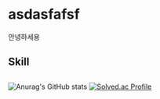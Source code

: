 # asdasfafsf
안녕하세용

## Skill


##
![Anurag's GitHub stats](https://github-readme-stats.vercel.app/api?username=asdasfafsf&show=reviews,discussions_started,discussions_answered,prs_merged,prs_merged_percentage)
[![Solved.ac Profile](http://mazassumnida.wtf/api/v2/generate_badge?boj=asdasfafsf)](https://solved.ac/asdasfafsf/)
